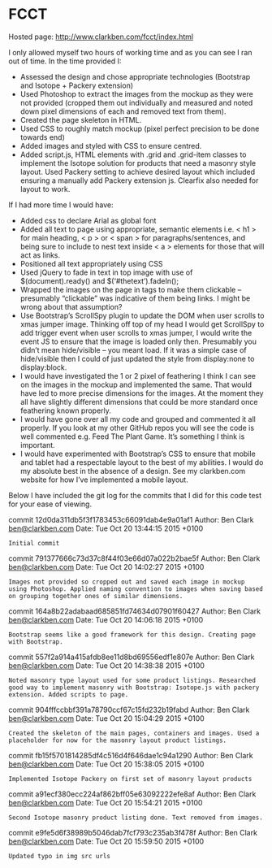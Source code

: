 # FCCT
Hosted page: http://www.clarkben.com/fcct/index.html

I only allowed myself two hours of working time and as you can see I ran out of time. In the time provided I:
- Assessed the design and chose appropriate technologies (Bootstrap and Isotope + Packery extension)
- Used Photoshop to extract the images from the mockup as they were not provided (cropped them out individually and measured and noted down pixel dimensions of each and removed text from them).
- Created the page skeleton in HTML.
- Used CSS to roughly match mockup (pixel perfect precision to be done towards end)
- Added images and styled with CSS to ensure centred.
- Added script.js, HTML elements with .grid and .grid-item classes to implement the Isotope solution for products that need a masonry style layout. Used Packery setting to achieve desired layout which included ensuring a manually add Packery extension js. Clearfix also needed for layout to work.

If I had more time I would have:
- Added css to declare Arial as global font
- Added all text to page using appropriate, semantic elements i.e. < h1 > for main heading, < p > or < span > for paragraphs/sentences, and being sure to include to nest text inside < a > elements for those that will act as links.
- Positioned all text appropriately using CSS
- Used jQuery to fade in text in top image with use of $(document).ready() and $(‘#thetext’).fadeIn();
- Wrapped the images on the page in <a> tags to make them clickable – presumably “clickable” was indicative of them being links. I might be wrong about that assumption?
- Use Bootstrap’s ScrollSpy plugin to update the DOM when user scrolls to xmas jumper image. Thinking off top of my head I would get ScrollSpy to add trigger event when user scrolls to xmas jumper, I would write the event JS to ensure that the image is loaded only then. Presumably you didn’t mean hide/visible – you meant load. If it was a simple case of hide/visible then I could of just updated the style from display:none to display:block.
- I would have investigated the 1 or 2 pixel of feathering I think I can see on the images in the mockup and implemented the same. That would have led to more precise dimensions for the images. At the moment they all have slightly different dimensions that could be more standard once feathering known properly.
- I would have gone over all my code and grouped and commented it all properly. If you look at my other GitHub repos you will see the code is well commented e.g. Feed The Plant Game. It’s something I think is important.
- I would have experimented with Bootstrap’s CSS to ensure that mobile and tablet had a respectable layout to the best of my abilities. I would do my absolute best in the absence of a design. See my clarkben.com website for how I’ve implemented a mobile layout.

Below I have included the git log for the commits that I did for this code test for your ease of viewing.

commit 12d0da311db5f3f1783453c66091dab4e9a01af1
Author: Ben Clark <ben@clarkben.com>
Date:   Tue Oct 20 13:44:15 2015 +0100

    Initial commit

commit 791377666c73d37c8f44f03e66d07a022b2bae5f
Author: Ben Clark <ben@clarkben.com>
Date:   Tue Oct 20 14:02:27 2015 +0100

    Images not provided so cropped out and saved each image in mockup using Photoshop. Applied naming convention to images when saving based on grouping together ones of similar dimensions.

commit 164a8b22adabaad685851fd74634d07901f60427
Author: Ben Clark <ben@clarkben.com>
Date:   Tue Oct 20 14:06:18 2015 +0100

    Bootstrap seems like a good framework for this design. Creating page with Bootstrap.

commit 557f2a914a415afdb8ee11d8bd69556edf1e807e
Author: Ben Clark <ben@clarkben.com>
Date:   Tue Oct 20 14:38:38 2015 +0100

    Noted masonry type layout used for some product listings. Researched good way to implement masonry with Bootstrap: Isotope.js with packery extension. Added scripts to page.

commit 904fffccbbf391a78790ccf67c15fd232b19fabd
Author: Ben Clark <ben@clarkben.com>
Date:   Tue Oct 20 15:04:29 2015 +0100

    Created the skeleton of the main pages, containers and images. Used a placeholder for now for the masonry layout product listings.

commit fb15f5701814285df4c516d4f646dae1c94a1290
Author: Ben Clark <ben@clarkben.com>
Date:   Tue Oct 20 15:38:05 2015 +0100

    Implemented Isotope Packery on first set of masonry layout products

commit a91ecf380ecc224af862bff05e63092222efe8af
Author: Ben Clark <ben@clarkben.com>
Date:   Tue Oct 20 15:54:21 2015 +0100

    Second Isotope masonry product listing done. Text removed from images.

commit e9fe5d6f38989b5046dab7fcf793c235ab3f478f
Author: Ben Clark <ben@clarkben.com>
Date:   Tue Oct 20 15:59:50 2015 +0100

    Updated typo in img src urls

